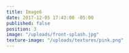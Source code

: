 ```yaml
---
title: Image6
date: 2017-12-05 17:43:00 -05:00
published: false
position: 3
image: "/uploads/front-splash.jpg"
texture-image: "/uploads/textures/pink.png"
---
```


